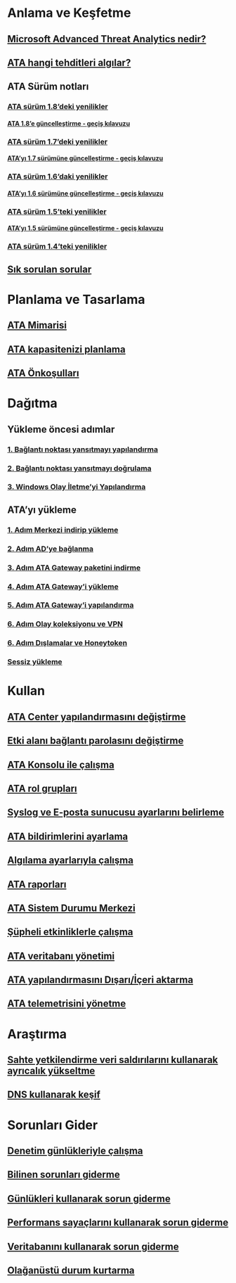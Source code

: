 # Anlama ve Keşfetme
## [Microsoft Advanced Threat Analytics nedir?](what-is-ata.md)
## [ATA hangi tehditleri algılar?](ata-threats.md)
## ATA Sürüm notları
### [ ATA sürüm 1.8’deki yenilikler](whats-new-version-1.8.md)
#### [ATA 1.8’e güncelleştirme - geçiş kılavuzu](ata-update-1.8-migration-guide.md)
### [ATA sürüm 1.7’deki yenilikler](whats-new-version-1.7.md)
#### [ATA’yı 1.7 sürümüne güncelleştirme - geçiş kılavuzu](ata-update-1.7-migration-guide.md)
### [ATA sürüm 1.6’daki yenilikler](whats-new-version-1.6.md)
#### [ATA’yı 1.6 sürümüne güncelleştirme - geçiş kılavuzu](ata-update-1.6-migration-guide.md)
### [ATA sürüm 1.5’teki yenilikler](whats-new-version-1.5.md)
#### [ATA’yı 1.5 sürümüne güncelleştirme - geçiş kılavuzu](ata-update-1.5-migration-guide.md)
### [ATA sürüm 1.4’teki yenilikler](whats-new-version-1.4.md)
## [Sık sorulan sorular](ata-technical-faq.md)
# Planlama ve Tasarlama
## [ATA Mimarisi](ata-architecture.md)
## [ATA kapasitenizi planlama](ata-capacity-planning.md)
## [ATA Önkoşulları](ata-prerequisites.md)
# Dağıtma
## Yükleme öncesi adımlar
### [1. Bağlantı noktası yansıtmayı yapılandırma](configure-port-mirroring.md)
### [2. Bağlantı noktası yansıtmayı doğrulama](validate-port-mirroring.md)
### [3. Windows Olay İletme’yi Yapılandırma](configure-event-collection.md)
## ATA’yı yükleme
### [1. Adım Merkezi indirip yükleme](install-ata-step1.md)
### [2. Adım AD’ye bağlanma](install-ata-step2.md)
### [3. Adım ATA Gateway paketini indirme](install-ata-step3.md)
### [4. Adım ATA Gateway’i yükleme](install-ata-step4.md)
### [5. Adım ATA Gateway’i yapılandırma](install-ata-step5.md)
### [6. Adım Olay koleksiyonu ve VPN](install-ata-step6.md)
### [6. Adım Dışlamalar ve Honeytoken](install-ata-step6.md)
### [Sessiz yükleme](ata-silent-installation.md)
# Kullan
## [ATA Center yapılandırmasını değiştirme](modifying-ata-center-configuration.md)
## [Etki alanı bağlantı parolasını değiştirme](modifying-ata-config-dcpassword.md)
## [ATA Konsolu ile çalışma](working-with-ata-console.md)
## [ATA rol grupları](ata-role-groups.md)
## [Syslog ve E-posta sunucusu ayarlarını belirleme](setting-syslog-email-server-settings.md)
## [ATA bildirimlerini ayarlama](setting-ata-alerts.md)
## [Algılama ayarlarıyla çalışma](working-with-detection-settings.md)
## [ATA raporları](reports.md)
## [ATA Sistem Durumu Merkezi](ata-health-center.md)
## [Şüpheli etkinliklerle çalışma](working-with-suspicious-activities.md)
## [ATA veritabanı yönetimi](ata-database-management.md)
## [ATA yapılandırmasını Dışarı/İçeri aktarma](ata-configuration-file.md)
## [ATA telemetrisini yönetme](manage-telemetry-settings.md)
# Araştırma
## [Sahte yetkilendirme veri saldırılarını kullanarak ayrıcalık yükseltme](use-case-forged-pac.md)
## [DNS kullanarak keşif](use-case-dns.md)
# Sorunları Gider
## [Denetim günlükleriyle çalışma](troubleshoot-audit.md)
## [Bilinen sorunları giderme](troubleshooting-ata-known-errors.md)
## [Günlükleri kullanarak sorun giderme](troubleshooting-ata-using-logs.md)
## [Performans sayaçlarını kullanarak sorun giderme](troubleshooting-ata-using-perf-counters.md)
## [Veritabanını kullanarak sorun giderme](troubleshooting-ata-using-ata-database.md)
## [Olağanüstü durum kurtarma](disaster-recovery.md)
